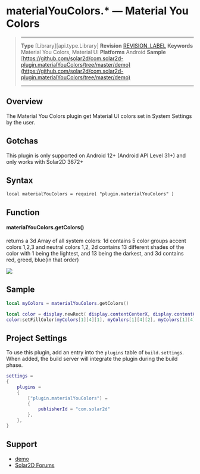 # materialYouColors.* &mdash; Material You Colors

> --------------------- ------------------------------------------------------------------------------------------
> __Type__              [Library][api.type.Library]
> __Revision__          [REVISION_LABEL](REVISION_URL)
> __Keywords__          Material You Colors, Material UI
> __Platforms__			Android
> __Sample__			[https://github.com/solar2d/com.solar2d-plugin.materialYouColors/tree/master/demo](https://github.com/solar2d/com.solar2d-plugin.materialYouColors/tree/master/demo)
> --------------------- ------------------------------------------------------------------------------------------


## Overview

The Material You Colors plugin get Material UI colors set in System Settings by the user.



## Gotchas

This plugin is only supported on Android 12+ (Android API Level 31+) and only works with Solar2D 3672+


## Syntax

	local materialYouColors = require( "plugin.materialYouColors" )



## Function


#### materialYouColors.getColors()

returns a 3d Array of all system colors: 1d contains 5 color groups accent colors 1,2,3 and neutral colors 1,2, 2d contains 13 different shades of the color with 1 being the lightest, and 13 being the darkest, and 3d contains red, greed, blue(in that order)

![](plugin.materialYouColors.colors.png)




## Sample
``````lua
local myColors = materialYouColors.getColors()

local color = display.newRect( display.contentCenterX, display.contentCenterY, 50, 50 )
color:setFillColor(myColors[1][4][1], myColors[1][4][2], myColors[1][4][3])

``````



## Project Settings

To use this plugin, add an entry into the `plugins` table of `build.settings`. When added, the build server will integrate the plugin during the build phase.

``````lua
settings =
{
	plugins =
	{
		["plugin.materialYouColors"] =
		{
			publisherId = "com.solar2d"
		},
	},		
}
``````


## Support

* [demo](https://github.com/solar2d/com.solar2d-plugin.materialYouColors/tree/master/demo)
* [Solar2D Forums](https://forums.solar2d.com/c/corona-marketplace/13)
